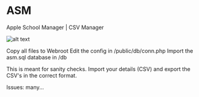# ASM
Apple School Manager | CSV Manager



![alt text](https://github.com/djquazzi/ASM/blob/master/Pics/Courses.png)

Copy all files to Webroot
Edit the config in /public/db/conn.php
Import the asm.sql database in /db

This is meant for sanity checks. Import your details (CSV) and export the CSV's in the correct format.

Issues: many... 
